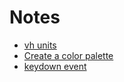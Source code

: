 # Notes

* [vh units](https://css-tricks.com/fun-viewport-units/)
* [Create a color palette](https://coolors.co/)
* [keydown event](https://developer.mozilla.org/en-US/docs/Web/API/Document/keydown_event)
